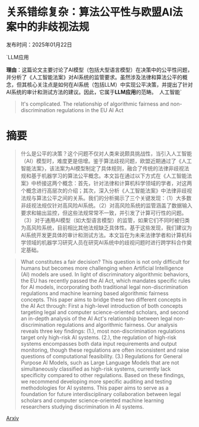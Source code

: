 # 关系错综复杂：算法公平性与欧盟AI法案中的非歧视法规

发布时间：2025年01月22日

`LLM应用

**理由**：这篇论文主要讨论了AI模型（包括大型语言模型）在决策中的公平性问题，并分析了《人工智能法案》对AI系统的监管要求。虽然涉及法律和算法公平的概念，但其核心关注点是如何在AI系统（包括LLM）中实现公平决策，并提出了针对AI系统的审计和测试方法的建议。因此，它属于**LLM应用**的范畴。` `人工智能`

> It's complicated. The relationship of algorithmic fairness and non-discrimination regulations in the EU AI Act

# 摘要

> 什么是公平的决策？这个问题不仅对人类来说颇具挑战性，当引入人工智能（AI）模型时，难度更是倍增。鉴于算法歧视问题，欧盟近期通过了《人工智能法案》，该法案为AI模型制定了具体规则，融合了传统的法律非歧视法规和基于机器学习的算法公平概念。本文旨在通过以下方式在《人工智能法案》中桥接这两个概念：首先，针对法律和计算机科学领域的学者，对这两个概念进行高层次的介绍；其次，深入分析《人工智能法案》中法律非歧视法规与算法公平之间的关系。我们的分析揭示了三个关键发现：（1）大多数非歧视法规仅针对高风险AI系统。（2）对高风险系统的监管涵盖了数据输入要求和输出监控，但这些法规常常不一致，并引发了计算可行性的问题。（3）对于通用AI模型（如大型语言模型）的监管，如果它们不同时被归类为高风险系统，目前相比其他法规缺乏具体性。基于这些发现，我们建议为AI系统开发更具体的审计和测试方法。本文旨在为未来法律学者和计算机科学领域的机器学习研究人员在研究AI系统中的歧视问题时进行跨学科合作奠定基础。

> What constitutes a fair decision? This question is not only difficult for humans but becomes more challenging when Artificial Intelligence (AI) models are used. In light of discriminatory algorithmic behaviors, the EU has recently passed the AI Act, which mandates specific rules for AI models, incorporating both traditional legal non-discrimination regulations and machine learning based algorithmic fairness concepts. This paper aims to bridge these two different concepts in the AI Act through: First a high-level introduction of both concepts targeting legal and computer science-oriented scholars, and second an in-depth analysis of the AI Act's relationship between legal non-discrimination regulations and algorithmic fairness. Our analysis reveals three key findings: (1.), most non-discrimination regulations target only high-risk AI systems. (2.), the regulation of high-risk systems encompasses both data input requirements and output monitoring, though these regulations are often inconsistent and raise questions of computational feasibility. (3.) Regulations for General Purpose AI Models, such as Large Language Models that are not simultaneously classified as high-risk systems, currently lack specificity compared to other regulations. Based on these findings, we recommend developing more specific auditing and testing methodologies for AI systems. This paper aims to serve as a foundation for future interdisciplinary collaboration between legal scholars and computer science-oriented machine learning researchers studying discrimination in AI systems.

[Arxiv](https://arxiv.org/abs/2501.12962)